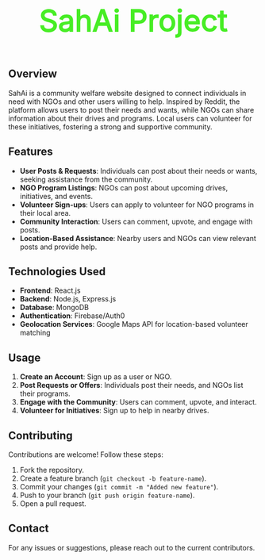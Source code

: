 <p align="center">
  <svg width="100%" height="120">
    <text x="50%" y="50%" font-size="60" fill="#39FF14" text-anchor="middle" alignment-baseline="middle" stroke="#39FF14" stroke-width="2">
      SahAi Project
      <animate attributeName="fill" values="#39FF14;#FF00FF;#00FFFF;#39FF14" dur="2s" repeatCount="indefinite"/>
      <animate attributeName="stroke" values="#39FF14;#FF00FF;#00FFFF;#39FF14" dur="2s" repeatCount="indefinite"/>
    </text>
  </svg>
</p>

## Overview
SahAi is a community welfare website designed to connect individuals in need with NGOs and other users willing to help. Inspired by Reddit, the platform allows users to post their needs and wants, while NGOs can share information about their drives and programs. Local users can volunteer for these initiatives, fostering a strong and supportive community.

## Features
- **User Posts & Requests**: Individuals can post about their needs or wants, seeking assistance from the community.
- **NGO Program Listings**: NGOs can post about upcoming drives, initiatives, and events.
- **Volunteer Sign-ups**: Users can apply to volunteer for NGO programs in their local area.
- **Community Interaction**: Users can comment, upvote, and engage with posts.
- **Location-Based Assistance**: Nearby users and NGOs can view relevant posts and provide help.

## Technologies Used
- **Frontend**: React.js
- **Backend**: Node.js, Express.js
- **Database**: MongoDB
- **Authentication**: Firebase/Auth0
- **Geolocation Services**: Google Maps API for location-based volunteer matching

## Usage
1. **Create an Account**: Sign up as a user or NGO.
2. **Post Requests or Offers**: Individuals post their needs, and NGOs list their programs.
3. **Engage with the Community**: Users can comment, upvote, and interact.
4. **Volunteer for Initiatives**: Sign up to help in nearby drives.

## Contributing
Contributions are welcome! Follow these steps:
1. Fork the repository.
2. Create a feature branch (`git checkout -b feature-name`).
3. Commit your changes (`git commit -m "Added new feature"`).
4. Push to your branch (`git push origin feature-name`).
5. Open a pull request.

## Contact
For any issues or suggestions, please reach out to the current contributors.

